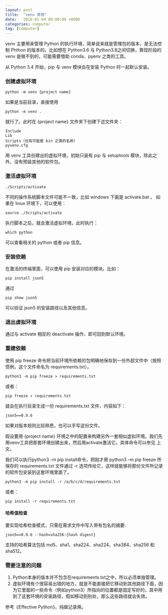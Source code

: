 ```yaml
---
layout: post
title:  "venv 常用"
date:   2016-01-04 09:00:00 +0800
categories: computer
tag: [computer]
---
```


venv 主要用来管理 Python 的执行环境，简单说来就是管理包的版本，是无法控制 Phthon 的版本的。比如想在 Python3.6 与 Python3.8之间切换，靠现阶段的 venv 是做不到的，可能需要借助 conda、pyenv 之类的工具。

从 Python 3.4 开始，pip 与 venv 模块会在安装 Python 时一起默认安装。

### 创建虚拟环境

```shell
python -m venv {project name}
```
如果是当前目录，直接使用 

```shell
python -m venv .
```
就行了。此时在 {project name} 文件夹下创建下述文件夹：

    Include
    Lib
    Scripts（也有可能是 bin 之类的名称）
    pyvenv.cfg

用 venv 工具创建出的虚拟环境，初始只装有 pip 与 setuptools 模块，除此之外，没有预装其他的软件包。

### 激活虚拟环境

```shell
./Scripts/activate
```
不同的操作系统脚本文件可能不一致，比如 windows 下面是 activate.bat 。
如果在 linux 环境下，可以使用：

```shell
source ./Scripts/activate
```

执行脚本之后，就会激活虚拟环境，此时执行：


```shell
which python 
```
可以查看相关的 python 或者 pip 信息。


### 安装依赖

在激活的终端里面，可以使用 pip 安装对应的模块。比如：

```shell
pip install json5
```
通过

```shell
pip show json5
```
可以验证 json5 的安装路径以及其他信息。


### 退出虚拟环境

通过与 activate 相反的 deactivate 操作，即可回到默认环境。

### 重建依赖

使用 pip freeze 命令把当前环境所依赖的包明确地保存到一份外部文件中（按照惯例，这个文件命名为 requirements.txt）。

```shell
python3 -m pip freeze > requirements.txt
```
或者：

```shell
pip freeze > requirements.txt
```
就会在执行目录生成一份 requirements.txt 文件，内容如下：

```plain
json5==0.9.6
```
如果对版本规则比较熟悉，也可以手写这份文件。

假设要用 {project name} 环境之中的配置来构建另外一套相似虚拟环境。我们先用venv工具把那套环境创建出来，然后用activate激活它。具体命令可以参见 上文。

我们可以执行python3 -m pip install命令，把刚才用 python3 -m pip freeze 所保存的 requirements.txt 文件通过 -r 选项传给它，这样就能够将那份文件所记录的软件包安装到这套环境里面了。

```shell
python3 -m pip install -r /a/b/c/d/requirements.txt
```
或者：

```shell
pip install -r requirements.txt
```

#### 哈希值检查

要实现哈希检查模式，只需在需求文件中写入带有包名的摘要:

```plain
json5==0.9.6 --hash=sha256:{hash digest}
```
支持的哈希算法包括 md5、sha1、sha224、sha224、sha384、sha256 和 sha512。

### 需要注意的问题

1. Python本身的版本并不包含在requirements.txt之中，所以必须单独管理。
2. 虚拟环境有个很容易出错的地方，就是不能直接把它移动到其他路径下面，因为它里面的一些命令（例如python3）所指向的位置都是固定写好的，其中用到了这套环境的安装路径，假如移动到别处，那么这些路径就会失效。


参考《Effective Python》，纯做记录用。